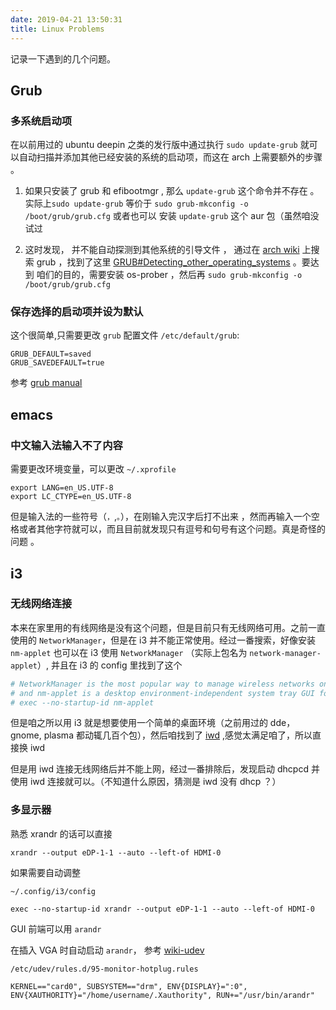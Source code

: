 ```yaml
---
date: 2019-04-21 13:50:31
title: Linux Problems
---
```


记录一下遇到的几个问题。

## Grub

### 多系统启动项

在以前用过的 ubuntu deepin 之类的发行版中通过执行 `sudo update-grub` 就可以自动扫描并添加其他已经安装的系统的启动项，而这在 arch 上需要额外的步骤 。

1. 如果只安装了 grub 和 efibootmgr , 那么 `update-grub` 这个命令并不存在 。实际上`sudo update-grub` 等价于 `sudo grub-mkconfig -o /boot/grub/grub.cfg` 或者也可以 安装 `update-grub` 这个 aur 包（虽然咱没试过

2. 这时发现， 并不能自动探测到其他系统的引导文件 ， 通过在 [arch wiki](https://wiki.archlinux.org/) 上搜索 grub ，找到了这里 [GRUB#Detecting_other_operating_systems](https://wiki.archlinux.org/index.php/GRUB#Detecting_other_operating_systems) 。要达到 咱们的目的，需要安装 os-prober ，然后再 `sudo grub-mkconfig -o /boot/grub/grub.cfg`

### 保存选择的启动项并设为默认

这个很简单,只需要更改 `grub` 配置文件 `/etc/default/grub`:

```shell
GRUB_DEFAULT=saved
GRUB_SAVEDEFAULT=true
```

参考 [grub manual](http://www.gnu.org/software/grub/manual/grub/grub.html#Simple-configuration)

## emacs

### 中文输入法输入不了内容

需要更改环境变量，可以更改 `~/.xprofile`

```shell
export LANG=en_US.UTF-8
export LC_CTYPE=en_US.UTF-8
```

但是输入法的一些符号（`，`,`。`），在刚输入完汉字后打不出来 ，然而再输入一个空格或者其他字符就可以，而且目前就发现只有逗号和句号有这个问题。真是奇怪的问题 。

## i3

### 无线网络连接

本来在家里用的有线网络是没有这个问题，但是目前只有无线网络可用。之前一直使用的 `NetworkManager`，但是在 i3 并不能正常使用。经过一番搜索，好像安装 `nm-applet` 也可以在 i3 使用 `NetworkManager` （实际上包名为 `network-manager-applet`）, 并且在 i3 的 config 里找到了这个

```conf
# NetworkManager is the most popular way to manage wireless networks on Linux,
# and nm-applet is a desktop environment-independent system tray GUI for it.
# exec --no-startup-id nm-applet
```

但是咱之所以用 i3 就是想要使用一个简单的桌面环境（之前用过的 dde，gnome, plasma 都动辄几百个包），然后咱找到了 [iwd](https://wiki.archlinux.org/index.php/Iwd) ,感觉太满足咱了，所以直接换 iwd

但是用 iwd 连接无线网络后并不能上网，经过一番排除后，发现启动 dhcpcd 并使用 iwd 连接就可以。（不知道什么原因，猜测是 iwd 没有 dhcp ？）

### 多显示器

熟悉 xrandr 的话可以直接

```shell
xrandr --output eDP-1-1 --auto --left-of HDMI-0
```

如果需要自动调整

`~/.config/i3/config`

```shell
exec --no-startup-id xrandr --output eDP-1-1 --auto --left-of HDMI-0
```

GUI 前端可以用 `arandr`

在插入 VGA 时自动启动 `arandr`， 参考 [wiki-udev](https://wiki.archlinux.org/index.php/Udev#Execute_on_VGA_cable_plug_in)

`/etc/udev/rules.d/95-monitor-hotplug.rules`

```shell
KERNEL=="card0", SUBSYSTEM=="drm", ENV{DISPLAY}=":0", ENV{XAUTHORITY}="/home/username/.Xauthority", RUN+="/usr/bin/arandr"
```
